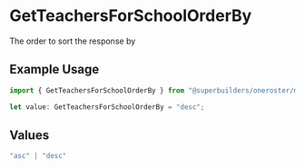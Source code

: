 # GetTeachersForSchoolOrderBy

The order to sort the response by

## Example Usage

```typescript
import { GetTeachersForSchoolOrderBy } from "@superbuilders/oneroster/models/operations";

let value: GetTeachersForSchoolOrderBy = "desc";
```

## Values

```typescript
"asc" | "desc"
```